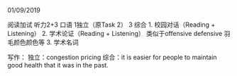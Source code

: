 01/09/2019

阅读加试
听力2+3
口语
1独立（原Task 2）
3 综合
	1. 校园对话（Reading + Listening）
	2. 学术论证（Reading + Listening）
		类似于offensive defensive  羽毛颜色颜色等
	3. 学术名词

写作：
独立：congestion pricing
综合：it is easier for people to maintain good health that it was in the past.